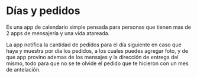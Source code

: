 # Días y pedidos
Es una app de calendario simple pensada para personas que tienen mas de 2 apps de mensajería y una vida atareada.

La app notifica la cantidad de pedidos para el día siguiente en caso que haya y muestra por día los pedidos, a los cuales puedes agregar foto, y de que app provino ademas de los mensajes y la dirección de entrega del mismo, todo para que no se te olvide el pedido que te hicieron con un mes de antelación.
